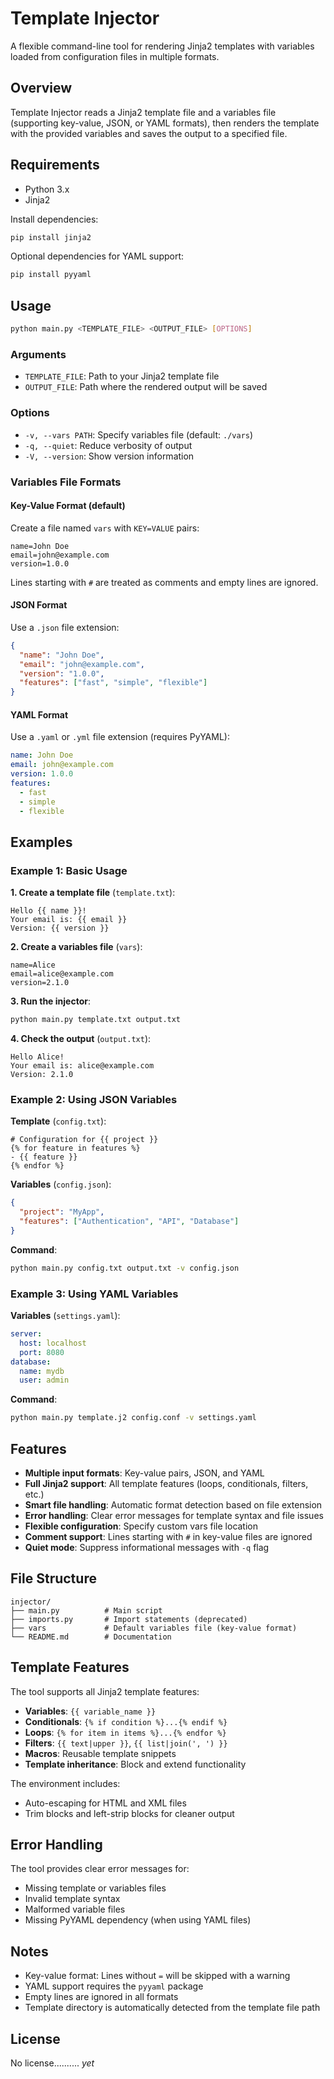 # Template Injector

A flexible command-line tool for rendering Jinja2 templates with variables loaded from configuration files in multiple formats.

## Overview

Template Injector reads a Jinja2 template file and a variables file (supporting key-value, JSON, or YAML formats), then renders the template with the provided variables and saves the output to a specified file.

## Requirements

- Python 3.x
- Jinja2

Install dependencies:
```bash
pip install jinja2
```

Optional dependencies for YAML support:
```bash
pip install pyyaml
```

## Usage

```bash
python main.py <TEMPLATE_FILE> <OUTPUT_FILE> [OPTIONS]
```

### Arguments

- `TEMPLATE_FILE`: Path to your Jinja2 template file
- `OUTPUT_FILE`: Path where the rendered output will be saved

### Options

- `-v, --vars PATH`: Specify variables file (default: `./vars`)
- `-q, --quiet`: Reduce verbosity of output
- `-V, --version`: Show version information

### Variables File Formats

#### Key-Value Format (default)

Create a file named `vars` with `KEY=VALUE` pairs:

```
name=John Doe
email=john@example.com
version=1.0.0
```

Lines starting with `#` are treated as comments and empty lines are ignored.

#### JSON Format

Use a `.json` file extension:

```json
{
  "name": "John Doe",
  "email": "john@example.com",
  "version": "1.0.0",
  "features": ["fast", "simple", "flexible"]
}
```

#### YAML Format

Use a `.yaml` or `.yml` file extension (requires PyYAML):

```yaml
name: John Doe
email: john@example.com
version: 1.0.0
features:
  - fast
  - simple
  - flexible
```

## Examples

### Example 1: Basic Usage

**1. Create a template file** (`template.txt`):
```
Hello {{ name }}!
Your email is: {{ email }}
Version: {{ version }}
```

**2. Create a variables file** (`vars`):
```
name=Alice
email=alice@example.com
version=2.1.0
```

**3. Run the injector**:
```bash
python main.py template.txt output.txt
```

**4. Check the output** (`output.txt`):
```
Hello Alice!
Your email is: alice@example.com
Version: 2.1.0
```

### Example 2: Using JSON Variables

**Template** (`config.txt`):
```
# Configuration for {{ project }}
{% for feature in features %}
- {{ feature }}
{% endfor %}
```

**Variables** (`config.json`):
```json
{
  "project": "MyApp",
  "features": ["Authentication", "API", "Database"]
}
```

**Command**:
```bash
python main.py config.txt output.txt -v config.json
```

### Example 3: Using YAML Variables

**Variables** (`settings.yaml`):
```yaml
server:
  host: localhost
  port: 8080
database:
  name: mydb
  user: admin
```

**Command**:
```bash
python main.py template.j2 config.conf -v settings.yaml
```

## Features

- **Multiple input formats**: Key-value pairs, JSON, and YAML
- **Full Jinja2 support**: All template features (loops, conditionals, filters, etc.)
- **Smart file handling**: Automatic format detection based on file extension
- **Error handling**: Clear error messages for template syntax and file issues
- **Flexible configuration**: Specify custom vars file location
- **Comment support**: Lines starting with `#` in key-value files are ignored
- **Quiet mode**: Suppress informational messages with `-q` flag

## File Structure

```
injector/
├── main.py          # Main script
├── imports.py       # Import statements (deprecated)
├── vars             # Default variables file (key-value format)
└── README.md        # Documentation
```

## Template Features

The tool supports all Jinja2 template features:

- **Variables**: `{{ variable_name }}`
- **Conditionals**: `{% if condition %}...{% endif %}`
- **Loops**: `{% for item in items %}...{% endfor %}`
- **Filters**: `{{ text|upper }}`, `{{ list|join(', ') }}`
- **Macros**: Reusable template snippets
- **Template inheritance**: Block and extend functionality

The environment includes:
- Auto-escaping for HTML and XML files
- Trim blocks and left-strip blocks for cleaner output

## Error Handling

The tool provides clear error messages for:
- Missing template or variables files
- Invalid template syntax
- Malformed variable files
- Missing PyYAML dependency (when using YAML files)

## Notes

- Key-value format: Lines without `=` will be skipped with a warning
- YAML support requires the `pyyaml` package
- Empty lines are ignored in all formats
- Template directory is automatically detected from the template file path

## License

No license.......... *yet*

